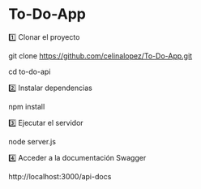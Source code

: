 # To-Do-App
1️⃣ Clonar el proyecto

git clone https://github.com/celinalopez/To-Do-App.git

cd to-do-api

2️⃣ Instalar dependencias

npm install

3️⃣ Ejecutar el servidor

node server.js

4️⃣ Acceder a la documentación Swagger

http://localhost:3000/api-docs
